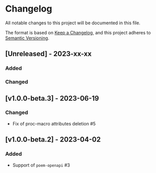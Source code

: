 # Changelog
All notable changes to this project will be documented in this file.

The format is based on [Keep a Changelog](https://keepachangelog.com/en/1.0.0/),
and this project adheres to [Semantic Versioning](https://semver.org/spec/v2.0.0.html).

## [Unreleased] - 2023-xx-xx
### Added

### Changed

## [v1.0.0-beta.3] - 2023-06-19
### Changed
- Fix of proc-macro attributes deletion #5

## [v1.0.0-beta.2] - 2023-04-02
### Added
- Support of `poem-openapi` #3
